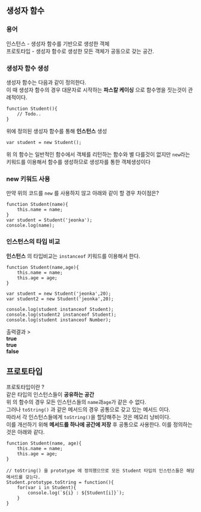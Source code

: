 ## 생성자 함수

### 용어
인스턴스 - 생성자 함수를 기반으로 생성한 객체  
프로토타입 - 생성자 함수로 생성한 모든 객체가 공동으로 갖는 공간.  

### 생성자 함수 생성
생성자 함수는 다음과 같이 정의한다.  
이 때 생성자 함수의 경우 대문자로 시작하는 **파스칼 케이싱** 으로 함수명을 짓는것이 관례적이다.  
```
function Student(){
	// Todo..
}
```
위에 정의된 생성자 함수를 통해 **인스턴스** 생성  
```
var student = new Student();
```

위 의 함수는 일반적인 함수에서 객체를 리턴하는 함수와 별 다를것이 없지만
`new`라는 키워드를 이용해서 함수를 생성하므로 생성자를 통한 객체생성이다  

### new 키워드 사용 

만약 위의 코드를 `new` 를 사용하지 않고 아래와 같이 할 경우 차이점은?  
```
function Student(name){
	this.name = name;
}
var student = Student('jeonka');
console.log(name);
```


### 인스턴스의 타입 비교
**인스턴스** 의 타입비교는 `instanceof` 키워드를 이용해서 한다.  
```
function Student(name,age){
    this.name = name;
    this.age = age;
}

var student = new Student('jeonka',20);
var student2 = new Student('jeonka',20);

console.log(student instanceof Student);
console.log(student2 instanceof Student);
console.log(student instanceof Number);
```
출력결과 >   
**true  
true  
false**  

## 프로토타입

프로토타입이란 ?  
같은 타입의 인스턴스들이 **공유하는 공간**  
위 의 함수의 경우 모든 인스턴스들의 `name`과`age`가 같은 수 없다.  
그러나 `toString()` 과 같은 메서드의 경우 공통으로 갖고 있는 메서드 이다.  
따라서 각 인스턴스들에게 `toString()`을 할당해주는 것은 메모리 낭비이다.  
이를 개선하기 위해 **메서드를 하나에 공간에 저장** 후 공통으로 사용한다.
이를 정의하는 것은 아래와 같다.  
```
function Student(name, age){
	this.name = name;
	this.age = age;
}

// toString() 을 prototype 에 정의했으므로 모든 Student 타입의 인스턴스들은 해당 메서드를 갖는다.
Student.prototype.toString = function(){
	for(var i in Student){
		console.log(`${i} : ${Student[i]}`);
	}
}
```


